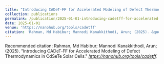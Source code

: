 ```yaml
---
title: "Introducing CADeT‑FF for Accelerated Modeling of Defect Thermodynamics in CdSeTe Solar Cells"
collection: publications
permalink: /publication/2025-01-01-introducing-cadetff-for-accelerated-modeling-of-defect-thermodynamics-in-cdsete-solar-cells
date: 2025-01-01
venue: 'https://nanohub.org/tools/cadetff'
citation: 'Rahman, Md Habibur; Mannodi Kanakkithodi, Arun; (2025). &quot;Introducing CADeT‑FF for Accelerated Modeling of Defect Thermodynamics in CdSeTe Solar Cells.&quot; <i>https://nanohub.org/tools/cadetff</i>.'
---
```


Recommended citation: Rahman, Md Habibur; Mannodi Kanakkithodi, Arun; (2025). "Introducing CADeT‑FF for Accelerated Modeling of Defect Thermodynamics in CdSeTe Solar Cells." <i>https://nanohub.org/tools/cadetff</i>.